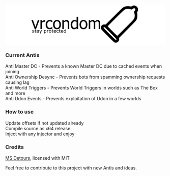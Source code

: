 <p align="center">
    <img align="center" src="logo.png">
</p>

### Current Antis
Anti Master DC - Prevents a known Master DC due to cached events when joining <br />
Anti Ownership Desync - Prevents bots from spamming ownership requests causing lag <br />
Anti World Triggers - Prevents World Triggers in worlds such as The Box and more <br />
Anti Udon Events - Prevents exploitation of Udon in a few worlds

### How to use
Update offsets if not updated already <br />
Compile source as x64 release <br />
Inject with any injector and enjoy

### Credits
[MS Detours](https://github.com/microsoft/Detours), licensed with MIT

Feel free to contribute to this project with new Antis and ideas.
